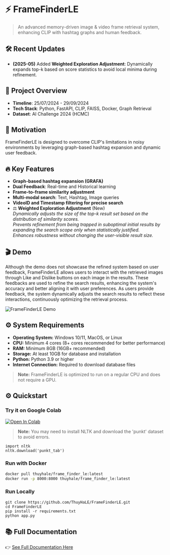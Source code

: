 # ⚡ FrameFinderLE

> An advanced memory-driven image & video frame retrieval system, enhancing CLIP with hashtag graphs and human feedback.

## 🛠 Recent Updates  
- **(2025-05)** Added **Weighted Exploration Adjustment**: Dynamically expands top-k based on score statistics to avoid local minima during refinement.

## 🚀 Project Overview
- **Timeline**: 25/07/2024 - 29/09/2024
- **Tech Stack**: Python, FastAPI, CLIP, FAISS, Docker, Graph Retrieval
- **Dataset**: AI Challenge 2024 (HCMC)

## 🎯 Motivation
FrameFinderLE is designed to overcome CLIP's limitations in noisy environments by leveraging graph-based hashtag expansion and dynamic user feedback.

## 🔥 Key Features
- **Graph-based hashtag expansion (GRAFA)**
- **Dual Feedback**: Real-time and Historical learning
- **Frame-to-frame similarity adjustment**
- **Multi-modal search**: Text, Hashtag, Image queries
- **VideoID and Timestamp filtering for precise search**
- ⚖️ **Weighted Exploration Adjustment** (New)  
  *Dynamically adjusts the size of the top-k result set based on the distribution of similarity scores.  
  Prevents refinement from being trapped in suboptimal initial results by expanding the search scope only when statistically justified.  
  Enhances robustness without changing the user-visible result size.*
  
## 🎬 Demo
Although the demo does not showcase the refined system based on user feedback, FrameFinderLE allows users to interact with the retrieved images through Like and Dislike buttons on each image in the results. These feedbacks are used to refine the search results, enhancing the system's accuracy and better aligning it with user preferences. As users provide feedback, the system dynamically adjusts the search results to reflect these interactions, continuously optimizing the retrieval process.

![FrameFinderLE Demo](https://github.com/ThuyHaLE/FrameFinderLE/blob/main/FrameFinderLE-Demo-compressed.gif)

## ⚙️ System Requirements
- **Operating System:** Windows 10/11, MacOS, or Linux
- **CPU:** Minimum 4 cores (8+ cores recommended for better performance)
- **RAM:** Minimum 8GB (16GB+ recommended)
- **Storage:** At least 10GB for database and installation
- **Python:** Python 3.9 or higher
- **Internet Connection:** Required to download database files

> **Note:** FrameFinderLE is optimized to run on a regular CPU and does not require a GPU.

## ⚙️ Quickstart
### Try it on Google Colab
[![Open In Colab](https://colab.research.google.com/assets/colab-badge.svg)](https://colab.research.google.com/github/ThuyHaLE/FrameFinderLE/blob/main/app_notebook.ipynb#scrollTo=2PHZE_QQXkfx)

> **Note:** You may need to install NLTK and download the 'punkt' dataset to avoid errors.
```
import nltk
nltk.download('punkt_tab')
```

### Run with Docker
```bash
docker pull thuyhale/frame_finder_le:latest
docker run -p 8000:8000 thuyhale/frame_finder_le:latest
```

### Run Locally
```
git clone https://github.com/ThuyHaLE/FrameFinderLE.git
cd FrameFinderLE
pip install -r requirements.txt
python app.py
```

## 📚 Full Documentation
👉 [See Full Documentation Here](https://github.com/ThuyHaLE/FrameFinderLE/blob/main/FULL-README.md)
